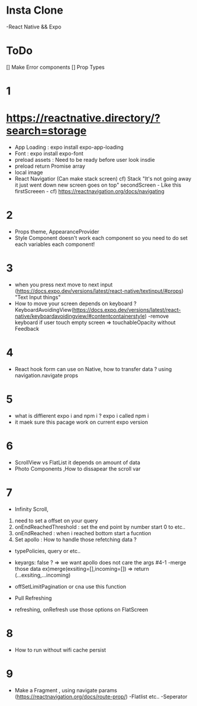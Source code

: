 # Insta Clone

-React Native && Expo

# ToDo

[] Make Error components
[] Prop Types

# 1

# https://reactnative.directory/?search=storage

- App Loading : expo install expo-app-loading
- Font : expo install expo-font
- preload assets : Need to be ready before user look insdie
- preload return Promise array
- local image
- React Navigatior (Can make stack screen)
  cf) Stack "It's not going away it just went down new screen goes on top"
  secondScreen - Like this
  firstScreeen -
  cf) https://reactnavigation.org/docs/navigating

# 2

- Props theme, AppearanceProvider
- Style Component doesn't work each component so you need to do set each variables each component!

# 3

- when you press next move to next input (https://docs.expo.dev/versions/latest/react-native/textinput/#props) "Text Input things"
- How to move your screen depends on keyboard ? KeyboardAvoidingView(https://docs.expo.dev/versions/latest/react-native/keyboardavoidingview/#contentcontainerstyle)
  -remove keyboard if user touch empty screen => touchableOpacity without Feedback

# 4

- React hook form can use on Native, how to transfer data ? using navigation.navigate props

# 5

- what is diffierent expo i and npm i ? expo i called npm i
- it maek sure this pacage work on current expo version

# 6

- ScrollView vs FlatList it depends on amount of data
- Photo Components ,How to dissapear the scroll var

# 7

- Infinity Scroll,

1. need to set a offset on your query
2. onEndReachedThreshold : set the end point by number start 0 to etc..
3. onEndReached : when i reached bottom start a fucntion
4. Set apollo : How to handle those refetching data ?

- typePolicies, query or etc..
- keyargs: false ? => we want apollo does not care the args
  #4-1
  -merge those data
  ex)merge(exsiting=[],incoming=[]) => return (...exsiting,...incoming)
- offSetLimitPagination or cna use this function
- Pull Refreshing

- refreshing, onRefresh use those options on FlatScreen

# 8

- How to run without wifi cache persist

# 9

- Make a Fragment , using navigate params (https://reactnavigation.org/docs/route-prop/)
  -Flatlist etc..
  -Seperator

